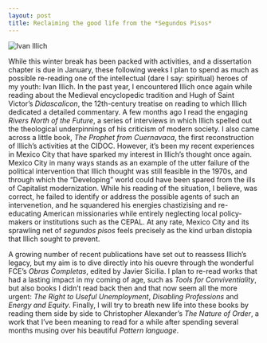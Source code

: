 ```yaml
---
layout: post
title: Reclaiming the good life from the *Segundos Pisos*
---
```


![Ivan Illich](http://edhilicia.com.ar/wp-content/uploads/illich-470x350.jpg)

While this winter break has been packed with activities, and a dissertation chapter is due in January, these following weeks I plan to spend as much as possible re-reading one of the intellectual (dare I say: spiritual) heroes of my youth: Ivan Illich. In the past year, I encountered Illich once again while reading about the Medieval encyclopedic tradition and Hugh of Saint Victor’s *Didascalicon*, the 12th-century treatise on reading to which Illich dedicated a detailed commentary. A few months ago I read the engaging *Rivers North of the Future*, a series of interviews in which Illich spelled out the theological underpinnings of his criticism of modern society.  I also came across a little book, *The Prophet from Cuernavaca*, the first reconstruction of Illich’s activities at the CIDOC. However, it’s been my recent experiences in Mexico City that have sparked my interest in Illich’s thought once again. Mexico City in many ways stands as an example of the utter failure of the political intervention that Illich thought was still feasible in the 1970s, and through which the “Developing” world could have been spared from the ills of Capitalist modernization. While his reading of the situation, I believe, was correct, he failed to identify or address the possible agents of such an intervenetion, and he squandered his energies chastizising and re-educating American missionaries while entirely neglecting local policy-makers or institutions such as the CEPAL. At any rate, Mexico City and its sprawling net of  *segundos pisos* feels precisely as the kind urban distopia that Illich sought to prevent.

A growing number of recent publications have set out to reassess Illich’s legacy, but my aim is to dive directly into his ouevre through the wonderful FCE’s *Obras Completas*, edited by Javier Sicilia.  I plan to re-read works that had a lasting impact in my coming of age, such as *Tools for Conviventiality*, but also books I didn’t read back then and that now seem all the more urgent: *The Right to Useful Unemployment*, *Disabling Professions* and *Energy and Equity*.  Finally, I will try to breath new life into these books by reading them side by side to Christopher Alexander’s *The Nature of Order*, a work that I’ve been meaning to read for a while after spending several months musing over his beautiful *Pattern language*.
